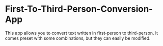 # First-To-Third-Person-Conversion-App
This app allows you to convert text written in first-person to third-person. It comes preset with some combinations, but they can easily be modified.

